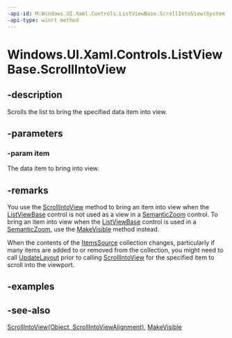 ```yaml
---
-api-id: M:Windows.UI.Xaml.Controls.ListViewBase.ScrollIntoView(System.Object)
-api-type: winrt method
---
```


<!-- Method syntax
public void ScrollIntoView(System.Object item)
-->

# Windows.UI.Xaml.Controls.ListViewBase.ScrollIntoView

## -description
Scrolls the list to bring the specified data item into view.



## -parameters
### -param item
The data item to bring into view.

## -remarks
You use the [ScrollIntoView](listviewbase_scrollintoview_2024050476.md) method to bring an item into view when the [ListViewBase](listviewbase.md) control is not used as a view in a [SemanticZoom](semanticzoom.md) control. To bring an item into view when the [ListViewBase](listviewbase.md) control is used in a [SemanticZoom](semanticzoom.md), use the [MakeVisible](listviewbase_makevisible_1148837317.md) method instead.

When the contents of the [ItemsSource](itemscontrol_itemssource.md) collection changes, particularly if many items are added to or removed from the collection, you might need to call [UpdateLayout](../windows.ui.xaml/uielement_updatelayout_1243658106.md) prior to calling [ScrollIntoView](listviewbase_scrollintoview_2024050476.md) for the specified item to scroll into the viewport.

## -examples

## -see-also
[ScrollIntoView(Object, ScrollIntoViewAlignment)](listviewbase_scrollintoview_2024050476.md), [MakeVisible](listviewbase_makevisible_1148837317.md)

